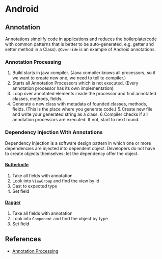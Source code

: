 # Android

## Annotation
Annotations simplify code in applications and reduces the boilerplate(code with common patterns that is better to be auto-generated, e.g. getter and setter method in a Class). `@Override` is an example of Android annotations. 

### Annotation Processing
1. Build starts in java compiler. (Java compiler knows all processors, so if we want to create new one, we need to tell to compiler.)
2. Starts all Annotation Processors which is not executed. (Every annotation processor has its own implementation)
3. Loop over annotated elements inside the processor and find annotated classes, methods, fields.
4. Generate a new class with metadata of founded classes, methods, fields. (This is the place where you generate code.)
5. Create new file and write your generated string as a class.
6. Compiler checks if all annotation processors are executed. If not, start to next round.

### Dependency Injection With Annotations
Dependency Injection is a software design pattern in which one or more dependencies are injected into dependent object. Developers do not have to create objects themselves; let the dependency offer the object.

#### [Butterknife](https://github.com/JakeWharton/butterknife)
1. Take all fields with annotation
2. Look into `ViewGroup` and find the view by id
3. Cast to expected type
4. Set field

#### [Dagger](https://github.com/google/dagger)
1. Take all fields with annotation
2. Look into `Component` and find the object by type
3. Set field

## References
* [Annotation Processing](https://medium.com/@iammert/annotation-processing-dont-repeat-yourself-generate-your-code-8425e60c6657)
